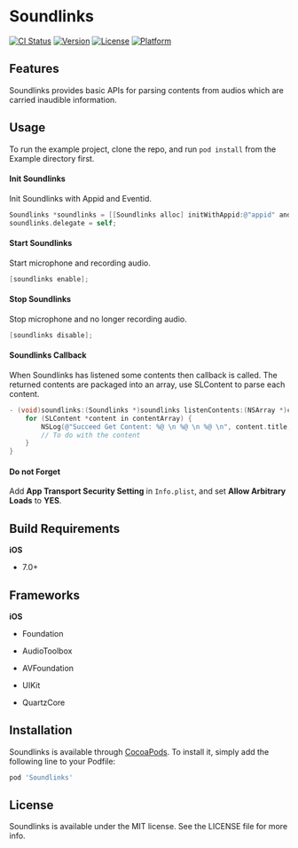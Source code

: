 # Soundlinks

[![CI Status](http://img.shields.io/travis/liqingyao/Soundlinks.svg?style=flat)](https://travis-ci.org/liqingyao/Soundlinks)
[![Version](https://img.shields.io/cocoapods/v/Soundlinks.svg?style=flat)](http://cocoapods.org/pods/Soundlinks)
[![License](https://img.shields.io/cocoapods/l/Soundlinks.svg?style=flat)](http://cocoapods.org/pods/Soundlinks)
[![Platform](https://img.shields.io/cocoapods/p/Soundlinks.svg?style=flat)](http://cocoapods.org/pods/Soundlinks)

## Features
Soundlinks provides basic APIs for parsing contents from audios which are carried inaudible information.

## Usage

To run the example project, clone the repo, and run `pod install` from the Example directory first.

#### Init Soundlinks

Init Soundlinks with Appid and Eventid.

```objectivec
Soundlinks *soundlinks = [[Soundlinks alloc] initWithAppid:@"appid" andEventid:@"eventid"];
soundlinks.delegate = self;
```

#### Start Soundlinks

Start microphone and recording audio.

```objectivec
[soundlinks enable];
```

#### Stop Soundlinks

Stop microphone and no longer recording audio.

```objectivec
[soundlinks disable];
```
#### Soundlinks Callback

When Soundlinks has listened some contents then callback is called. The returned contents are packaged into an array, use SLContent to parse each content.

```objectivec
- (void)soundlinks:(Soundlinks *)soundlinks listenContents:(NSArray *)contentArray {
    for (SLContent *content in contentArray) {
        NSLog(@"Succeed Get Content: %@ \n %@ \n %@ \n", content.title, content.url, content.image);
        // To do with the content
    }
}
```

#### Do not Forget

Add **App Transport Security Setting** in `Info.plist`, and set **Allow Arbitrary Loads** to **YES**.

## Build Requirements

**iOS**

- 7.0+

## Frameworks

**iOS**

- Foundation

- AudioToolbox

- AVFoundation

- UIKit

- QuartzCore

## Installation

Soundlinks is available through [CocoaPods](http://cocoapods.org). To install
it, simply add the following line to your Podfile:

```ruby
pod 'Soundlinks'
```

## License

Soundlinks is available under the MIT license. See the LICENSE file for more info.

